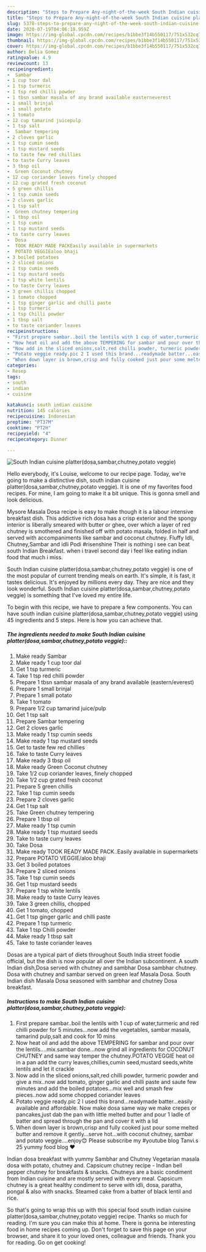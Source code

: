 ```yaml
---
description: "Steps to Prepare Any-night-of-the-week South Indian cuisine platter(dosa,sambar,chutney,potato veggie)"
title: "Steps to Prepare Any-night-of-the-week South Indian cuisine platter(dosa,sambar,chutney,potato veggie)"
slug: 5378-steps-to-prepare-any-night-of-the-week-south-indian-cuisine-platterdosa-sambar-chutney-potato-veggie
date: 2020-07-19T04:06:18.959Z
image: https://img-global.cpcdn.com/recipes/b1bbe3f14b550117/751x532cq70/south-indian-cuisine-platterdosasambarchutneypotato-veggie-recipe-main-photo.jpg
thumbnail: https://img-global.cpcdn.com/recipes/b1bbe3f14b550117/751x532cq70/south-indian-cuisine-platterdosasambarchutneypotato-veggie-recipe-main-photo.jpg
cover: https://img-global.cpcdn.com/recipes/b1bbe3f14b550117/751x532cq70/south-indian-cuisine-platterdosasambarchutneypotato-veggie-recipe-main-photo.jpg
author: Delia Gomez
ratingvalue: 4.9
reviewcount: 13
recipeingredient:
-  Sambar
- 1 cup toor dal
- 1 tsp turmeric
- 1 tsp red chilli powder
- 1 tbsn sambar masala of any brand available easterneverest
- 1 small brinjal
- 1 small potato
- 1 tomato
- 12 cup tamarind juicepulp
- 1 tsp salt
-  Sambar tempering
- 2 cloves garlic
- 1 tsp cumin seeds
- 1 tsp mustard seeds
- to taste few red chillies
- to taste Curry leaves
- 3 tbsp oil
-  Green Coconut chutney
- 12 cup coriander leaves finely chopped
- 12 cup grated fresh coconut
- 5 green chillis
- 1 tsp cumin seeds
- 2 cloves garlic
- 1 tsp salt
-  Green chutney tempering
- 1 tbsp oil
- 1 tsp cumin
- 1 tsp mustard seeds
- to taste curry leaves
-  Dosa
-  TOOK READY MADE PACKEasily available in supermarkets
-  POTATO VEGGIEaloo bhaji
- 3 boiled potatoes
- 2 sliced onions
- 1 tsp cumin seeds
- 1 tsp mustard seeds
- 1 tsp white lentils
- to taste Curry leaves
- 3 green chillis chopped
- 1 tomato chopped
- 1 tsp ginger garlic and chilli paste
- 1 tsp turmeric
- 1 tsp Chilli powder
- 1 tbsp salt
- to taste coriander leaves
recipeinstructions:
- "First prepare sambar..boil the lentils with 1 cup of water,turmeric and red chilli powder for 5 minutes...now add the vegetables, sambar masala, tamarind pulp,salt and cook for 10 mins"
- "Now heat oil and add the above TEMPERING for sambar and pour over the lentils....mix.sambar done...now grind all ingredients for COCONUT CHUTNEY and same way temper the chutney.POTATO VEGGIE heat oil in a pan add the curry leaves,chillies,cumin seed,mustard seeds,white lentils and let it crackle"
- "Now add in the sliced onions,salt,red chilli powder, turmeric powder and give a mix..now add tomato, ginger garlic and chilli paste and saute few minutes and add the boiled potatoes...mix well and smash few pieces..now add some chopped coriander leaves"
- "Potato veggie ready.pic 2 I used this brand...readymade batter...easily available and affordable. Now make dosa same way we make crepes or pancakes,just dab the pan with little melted butter and pour 1 ladle of batter and spread through the pan and cover it with a lid"
- "When down layer is brown,crisp and fully cooked just pour some melted butter and remove it gently...serve hot...with coconut chutney, sambar and potato veggie....enjoy😊 Please subscribe my #youtube blog Tanvi.s 25 yummy food blog ❤"
categories:
- Resep
tags:
- south
- indian
- cuisine

katakunci: south indian cuisine
nutrition: 145 calories
recipecuisine: Indonesian
preptime: "PT37M"
cooktime: "PT2H"
recipeyield: "4"
recipecategory: Dinner

---
```



![South Indian cuisine platter(dosa,sambar,chutney,potato veggie)](https://img-global.cpcdn.com/recipes/b1bbe3f14b550117/751x532cq70/south-indian-cuisine-platterdosasambarchutneypotato-veggie-recipe-main-photo.jpg)

Hello everybody, it's Louise, welcome to our recipe page. Today, we're going to make a distinctive dish, south indian cuisine platter(dosa,sambar,chutney,potato veggie). It is one of my favorites food recipes. For mine, I am going to make it a bit unique. This is gonna smell and look delicious.

Mysore Masala Dosa recipe is easy to make though it is a labour intensive breakfast dish. This addictive rich dosa has a crisp exterior and the spongy interior is liberally smeared with butter or ghee, over which a layer of red chutney is smothered and finished off with potato masala, folded in half and served with accompaniments like sambar and coconut chutney. Fluffy Idli, Chutney,Sambar and idli Podi #risenshine Their is nothing i see can beat south Indian Breakfast. when i travel second day i feel like eating indian food that much i miss.

South Indian cuisine platter(dosa,sambar,chutney,potato veggie) is one of the most popular of current trending meals on earth. It's simple, it is fast, it tastes delicious. It's enjoyed by millions every day. They are nice and they look wonderful. South Indian cuisine platter(dosa,sambar,chutney,potato veggie) is something that I've loved my entire life.


To begin with this recipe, we have to prepare a few components. You can have south indian cuisine platter(dosa,sambar,chutney,potato veggie) using 45 ingredients and 5 steps. Here is how you can achieve that.

##### The ingredients needed to make South Indian cuisine platter(dosa,sambar,chutney,potato veggie)::

1. Make ready  Sambar
1. Make ready 1 cup toor dal
1. Get 1 tsp turmeric
1. Take 1 tsp red chilli powder
1. Prepare 1 tbsn sambar masala of any brand available (eastern/everest)
1. Prepare 1 small brinjal
1. Prepare 1 small potato
1. Take 1 tomato
1. Prepare 1/2 cup tamarind juice/pulp
1. Get 1 tsp salt
1. Prepare  Sambar tempering
1. Get 2 cloves garlic
1. Make ready 1 tsp cumin seeds
1. Make ready 1 tsp mustard seeds
1. Get to taste few red chillies
1. Take to taste Curry leaves
1. Make ready 3 tbsp oil
1. Make ready  Green Coconut chutney
1. Take 1/2 cup coriander leaves, finely chopped
1. Take 1/2 cup grated fresh coconut
1. Prepare 5 green chillis
1. Take 1 tsp cumin seeds
1. Prepare 2 cloves garlic
1. Get 1 tsp salt
1. Take  Green chutney tempering
1. Prepare 1 tbsp oil
1. Make ready 1 tsp cumin
1. Make ready 1 tsp mustard seeds
1. Take to taste curry leaves
1. Take  Dosa
1. Make ready  TOOK READY MADE PACK..Easily available in supermarkets
1. Prepare  POTATO VEGGIE/aloo bhaji
1. Get 3 boiled potatoes
1. Prepare 2 sliced onions
1. Take 1 tsp cumin seeds
1. Get 1 tsp mustard seeds
1. Prepare 1 tsp white lentils
1. Make ready to taste Curry leaves
1. Take 3 green chillis, chopped
1. Get 1 tomato, chopped
1. Get 1 tsp ginger garlic and chilli paste
1. Prepare 1 tsp turmeric
1. Take 1 tsp Chilli powder
1. Make ready 1 tbsp salt
1. Take to taste coriander leaves


Dosas are a typical part of diets throughout South India street foodie official, but the dish is now popular all over the Indian subcontinent. A south Indian dish,Dosa served with chutney and sambhar Dosa sambhar chutney. Dosa with chutney and sambar served on green leaf Masala Dosa. South Indian dish Masala Dosa seasoned with sambhar and chutney Dosa breakfast. 

##### Instructions to make South Indian cuisine platter(dosa,sambar,chutney,potato veggie):

1. First prepare sambar..boil the lentils with 1 cup of water,turmeric and red chilli powder for 5 minutes...now add the vegetables, sambar masala, tamarind pulp,salt and cook for 10 mins
1. Now heat oil and add the above TEMPERING for sambar and pour over the lentils....mix.sambar done...now grind all ingredients for COCONUT CHUTNEY and same way temper the chutney.POTATO VEGGIE heat oil in a pan add the curry leaves,chillies,cumin seed,mustard seeds,white lentils and let it crackle
1. Now add in the sliced onions,salt,red chilli powder, turmeric powder and give a mix..now add tomato, ginger garlic and chilli paste and saute few minutes and add the boiled potatoes...mix well and smash few pieces..now add some chopped coriander leaves
1. Potato veggie ready.pic 2 I used this brand...readymade batter...easily available and affordable. Now make dosa same way we make crepes or pancakes,just dab the pan with little melted butter and pour 1 ladle of batter and spread through the pan and cover it with a lid
1. When down layer is brown,crisp and fully cooked just pour some melted butter and remove it gently...serve hot...with coconut chutney, sambar and potato veggie....enjoy😊 Please subscribe my #youtube blog Tanvi.s 25 yummy food blog ❤


Indian dosa breakfast with yummy Sambhar and Chutney Vegetarian masala dosa with potato, chutney and. Capsicum chutney recipe - Indian bell pepper chutney for breakfasts &amp; snacks. Chutneys are a basic condiment from Indian cuisine and are mostly served with every meal. Capsicum chutney is a great healthy condiment to serve with idli, dosa, paratha, pongal &amp; also with snacks. Steamed cake from a batter of black lentil and rice. 

So that's going to wrap this up with this special food south indian cuisine platter(dosa,sambar,chutney,potato veggie) recipe. Thanks so much for reading. I'm sure you can make this at home. There is gonna be interesting food in home recipes coming up. Don't forget to save this page on your browser, and share it to your loved ones, colleague and friends. Thank you for reading. Go on get cooking!
